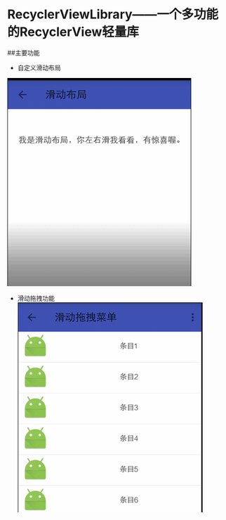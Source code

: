 # RecyclerViewLibrary——一个多功能的RecyclerView轻量库

##主要功能
* 自定义滑动布局

![swipe_layout](./screenshot/swipe_layout.gif)

* 滑动拖拽功能
![swipe_layout](./screenshot/swipe_item.gif)

